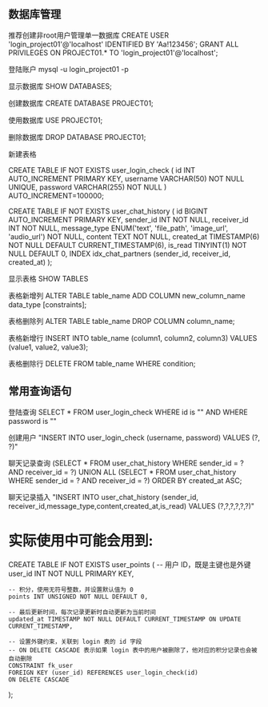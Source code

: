 ##      数据库管理


推荐创建非root用户管理单一数据库
CREATE USER 'login_project01'@'localhost' IDENTIFIED BY 'Aa!123456';
GRANT ALL PRIVILEGES ON PROJECT01.* TO 'login_project01'@'localhost';

登陆账户
mysql -u login_project01 -p

显示数据库
SHOW DATABASES;

创建数据库
CREATE DATABASE PROJECT01;

使用数据库
USE PROJECT01;

删除数据库
DROP DATABASE PROJECT01;

新建表格

CREATE TABLE IF NOT EXISTS user_login_check (
    id INT AUTO_INCREMENT PRIMARY KEY,
    username VARCHAR(50) NOT NULL UNIQUE,
    password VARCHAR(255) NOT NULL
) AUTO_INCREMENT=100000;


CREATE TABLE IF NOT EXISTS user_chat_history (
    id BIGINT AUTO_INCREMENT PRIMARY KEY,
    sender_id INT NOT NULL,
    receiver_id INT NOT NULL,
    message_type ENUM('text', 'file_path', 'image_url', 'audio_url') NOT NULL,
    content TEXT NOT NULL,
    created_at TIMESTAMP(6) NOT NULL DEFAULT CURRENT_TIMESTAMP(6),
    is_read TINYINT(1) NOT NULL DEFAULT 0,
    INDEX idx_chat_partners (sender_id, receiver_id, created_at)
);

显示表格
SHOW TABLES

表格新增列
ALTER TABLE table_name ADD COLUMN new_column_name data_type [constraints];

表格删除列
ALTER TABLE table_name DROP COLUMN column_name;

表格新增行
INSERT INTO table_name (column1, column2, column3) VALUES (value1, value2, value3);

表格删除行
DELETE FROM table_name WHERE condition;

##      常用查询语句

登陆查询
SELECT * FROM user_login_check WHERE id is "" AND WHERE password is ""

创建用户
"INSERT INTO user_login_check (username, password) VALUES (?, ?)"


聊天记录查询
(SELECT * FROM user_chat_history WHERE sender_id = ? AND receiver_id = ?)
UNION ALL
(SELECT * FROM user_chat_history WHERE sender_id = ? AND receiver_id = ?)
ORDER BY created_at ASC;

聊天记录插入
"INSERT INTO user_chat_history (sender_id, receiver_id,message_type,content,created_at,is_read) VALUES (?,?,?,?,?,?)"


# 实际使用中可能会用到:

CREATE TABLE IF NOT EXISTS user_points (
    -- 用户 ID，既是主键也是外键
    user_id INT NOT NULL PRIMARY KEY,

    -- 积分，使用无符号整数，并设置默认值为 0
    points INT UNSIGNED NOT NULL DEFAULT 0,

    -- 最后更新时间，每次记录更新时自动更新为当前时间
    updated_at TIMESTAMP NOT NULL DEFAULT CURRENT_TIMESTAMP ON UPDATE CURRENT_TIMESTAMP,

    -- 设置外键约束，关联到 login 表的 id 字段
    -- ON DELETE CASCADE 表示如果 login 表中的用户被删除了，他对应的积分记录也会被自动删除
    CONSTRAINT fk_user
    FOREIGN KEY (user_id) REFERENCES user_login_check(id)
    ON DELETE CASCADE
);

